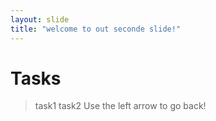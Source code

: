 ```yaml
---
layout: slide
title: "welcome to out seconde slide!"
---
```

# Tasks
> task1
> task2
Use the left arrow to go back!
